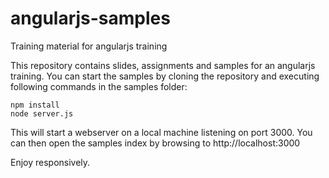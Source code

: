 # angularjs-samples
Training material for angularjs training

This repository contains slides, assignments and samples for an angularjs training.
You can start the samples by cloning the repository and executing following commands in the samples folder:

    npm install
    node server.js

This will start a webserver on a local machine listening on port 3000. You can then open the samples index by browsing to http://localhost:3000

Enjoy responsively.
